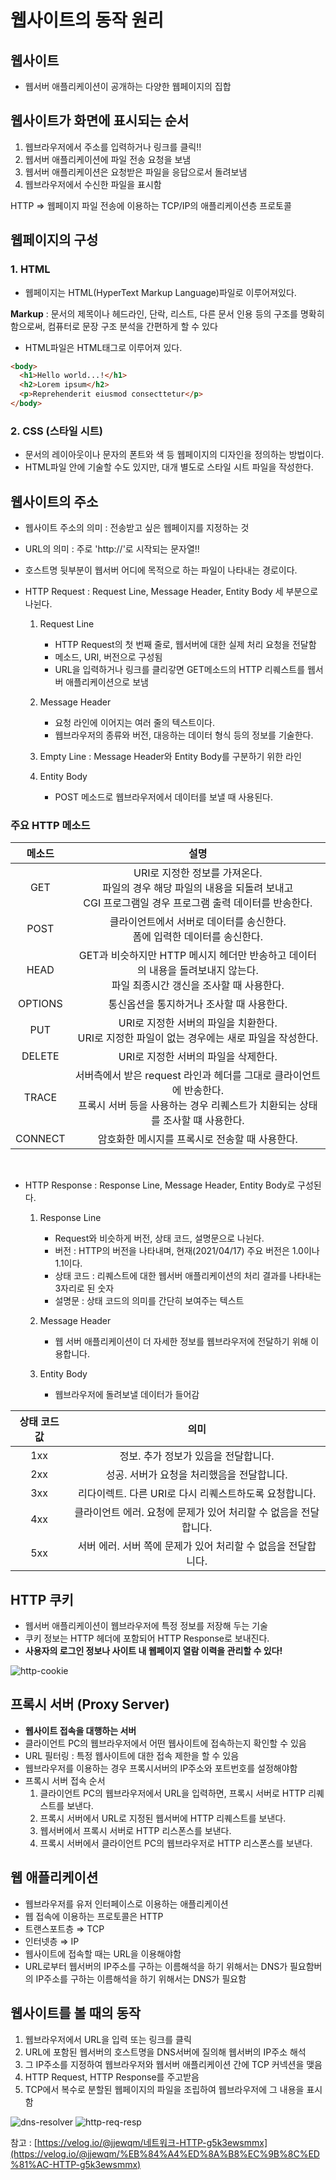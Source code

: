 # 웹사이트의 동작 원리

## 웹사이트

- 웹서버 애플리케이션이 공개하는 다양한 웹페이지의 집합

## 웹사이트가 화면에 표시되는 순서

1. 웹브라우저에서 주소를 입력하거나 링크를 클릭!!
2. 웹서버 애플리케이션에 파일 전송 요청을 보냄
3. 웹서버 애플리케이션은 요청받은 파일을 응답으로서 돌려보냄
4. 웹브라우저에서 수신한 파일을 표시함

HTTP ⇒ 웹페이지 파일 전송에 이용하는 TCP/IP의 애플리케이션층 프로토콜

## 웹페이지의 구성

### 1. HTML

- 웹페이지는 HTML(HyperText Markup Language)파일로 이루어져있다.

**Markup** : 문서의 제목이나 헤드라인, 단락, 리스트, 다른 문서 인용 등의 구조를 명확히 함으로써, 컴퓨터로 문장 구조 분석을 간편하게 할 수 있다

- HTML파일은 HTML태그로 이루어져 있다.

```html
<body>
  <h1>Hello world...!</h1>
  <h2>Lorem ipsum</h2>
  <p>Reprehenderit eiusmod consecttetur</p>
</body>
```

### 2. CSS (스타일 시트)

- 문서의 레이아웃이나 문자의 폰트와 색 등 웹페이지의 디자인을 정의하는 방법이다.
- HTML파일 안에 기술할 수도 있지만, 대개 별도로 스타일 시트 파일을 작성한다.

## 웹사이트의 주소

- 웹사이트 주소의 의미 : 전송받고 싶은 웹페이지를 지정하는 것
- URL의 의미 : 주로 'http://'로 시작되는 문자열!!

- 호스트명 뒷부분이 웹서버 어디에 목적으로 하는 파일이 나타내는 경로이다.

- HTTP Request : Request Line, Message Header, Entity Body 세 부분으로 나뉜다.
  1. Request Line


      - HTTP Request의 첫 번째 줄로, 웹서버에 대한 실제 처리 요청을 전달함
      - 메소드, URI, 버전으로 구성됨
      - URL을 입력하거나 링크를 클리갛면 GET메소드의 HTTP 리퀘스트를 웹서버 애플리케이션으로 보냄
  2. Message Header


      - 요청 라인에 이어지는 여러 줄의 텍스트이다.
      - 웹브라우저의 종류와 버전, 대응하는 데이터 형식 등의 정보를 기술한다.
  3. Empty Line : Message Header와 Entity Body를 구분하기 위한 라인
  4. Entity Body


      - POST 메소드로 웹브라우저에서 데이터를 보낼 때 사용된다.

### 주요 HTTP 메소드

| 메소드  |                                                                         설명                                                                         |
| :-----: | :--------------------------------------------------------------------------------------------------------------------------------------------------: |
|   GET   |        URI로 지정한 정보를 가져온다.<br>파일의 경우 해당 파일의 내용을 되돌려 보내고<br>CGI 프로그램일 경우 프로그램 출력 데이터를 반송한다.         |
|  POST   |                                      클라이언트에서 서버로 데이터를 송신한다.<br>폼에 입력한 데이터를 송신한다.                                      |
|  HEAD   |             GET과 비슷하지만 HTTP 메시지 헤더만 반송하고 데이터의 내용을 돌려보내지 않는다.<br>파일 최종시간 갱신을 조사할 때 사용한다.              |
| OPTIONS |                                                      통신옵션을 통지하거나 조사할 때 사용한다.                                                       |
|   PUT   |                           URI로 지정한 서버의 파일을 치환한다.<br>URI로 지정한 파일이 없는 경우에는 새로 파일을 작성한다.                            |
| DELETE  |                                                         URI로 지정한 서버의 파일을 삭제한다.                                                         |
|  TRACE  | 서버측에서 받은 request 라인과 헤더를 그대로 클라이언트에 반송한다.<br>프록시 서버 등을 사용하는 경우 리퀘스트가 치환되는 상태를 조사할 떄 사용한다. |
| CONNECT |                                                    암호화한 메시지를 프록시로 전송할 때 사용한다.                                                    |

<br>

- HTTP Response : Response Line, Message Header, Entity Body로 구성된다.

  1. Response Line

     - Request와 비슷하게 버전, 상태 코드, 설명문으로 나뉜다.
     - 버전 : HTTP의 버전을 나타내며, 현재(2021/04/17) 주요 버전은 1.0이나 1.1이다.
     - 상태 코드 : 리퀘스트에 대한 웹서버 애플리케이션의 처리 결과를 나타내는 3자리로 된 숫자
     - 설명문 : 상태 코드의 의미를 간단히 보여주는 텍스트

  2. Message Header
     - 웹 서버 애플리케이션이 더 자세한 정보를 웹브라우저에 전달하기 위해 이용합니다.
  3. Entity Body
     - 웹브라우저에 돌려보낼 데이터가 들어감

| 상태 코드 값 |                               의미                               |
| :----------: | :--------------------------------------------------------------: |
|     1xx      |               정보. 추가 정보가 있음을 전달합니다.               |
|     2xx      |            성공. 서버가 요청을 처리했음을 전달합니다.            |
|     3xx      |      리다이렉트. 다른 URI로 다시 리퀘스트하도록 요청합니다.      |
|     4xx      | 클라이언트 에러. 요청에 문제가 있어 처리할 수 없음을 전달합니다. |
|     5xx      |  서버 에러. 서버 쪽에 문제가 있어 처리할 수 없음을 전달합니다.   |

## HTTP 쿠키

- 웹서버 애플리케이션이 웹브라우저에 특정 정보를 저장해 두는 기술
- 쿠키 정보는 HTTP 헤더에 포함되어 HTTP Response로 보내진다.
- **사용자의 로그인 정보나 사이트 내 웹페이지 열람 이력을 관리할 수 있다!**

![http-cookie](/images/TIL/CS-Network/http-cookie.png)

## 프록시 서버 (Proxy Server)

- **웹사이트 접속을 대행하는 서버**
- 클라이언트 PC의 웹브라우저에서 어떤 웹사이트에 접속하는지 확인할 수 있음
- URL 필터링 : 특정 웹사이트에 대한 접속 제한을 할 수 있음
- 웹브라우저를 이용하는 경우 프록시서버의 IP주소와 포트번호를 설정해야함
- 프록시 서버 접속 순서
  1. 클라이언트 PC의 웹브라우저에서 URL을 입력하면, 프록시 서버로 HTTP 리퀘스트를 보낸다.
  2. 프록시 서버에서 URL로 지정된 웹서버에 HTTP 리퀘스트를 보낸다.
  3. 웹서버에서 프록시 서버로 HTTP 리스폰스를 보낸다.
  4. 프록시 서버에서 클라이언트 PC의 웹브라우저로 HTTP 리스폰스를 보낸다.

## 웹 애플리케이션

- 웹브라우저를 유저 인터페이스로 이용하는 애플리케이션
- 웹 접속에 이용하는 프로토콜은 HTTP
- 트랜스포트층 ⇒ TCP
- 인터넷층 ⇒ IP
- 웹사이트에 접속할 때는 URL을 이용해야함
- URL로부터 웹서버의 IP주소를 구하는 이름해석을 하기 위해서는 DNS가 필요함버의 IP주소를 구하는 이름해석을 하기 위해서는 DNS가 필요함

## 웹사이트를 볼 때의 동작

1. 웹브라우저에서 URL을 입력 또는 링크를 클릭
2. URL에 포함된 웹서버의 호스트명을 DNS서버에 질의해 웹서버의 IP주소 해석
3. 그 IP주소를 지정하여 웹브라우저와 웹서버 애플리케이션 간에 TCP 커넥션을 맺음
4. HTTP Request, HTTP Response를 주고받음
5. TCP에서 복수로 분할된 웹페이지의 파일을 조립하여 웹브라우저에 그 내용을 표시함

![dns-resolver](/images/TIL/CS-Network/dns-resolver.jpg)
![http-req-resp](/images/TIL/CS-Network/http-req-resp.jpg)

참고 : [https://velog.io/@jjewqm/네트워크-HTTP-g5k3ewsmmx](https://velog.io/@jjewqm/%EB%84%A4%ED%8A%B8%EC%9B%8C%ED%81%AC-HTTP-g5k3ewsmmx)
